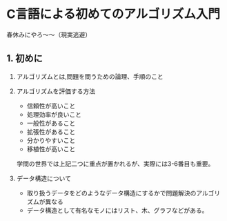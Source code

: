 # C言語による初めてのアルゴリズム入門
春休みにやろ～～（現実逃避）
## 1. 初めに
1. アルゴリズムとは,問題を問うための論理、手順のこと

2. アルゴリズムを評価する方法
    * 信頼性が高いこと
    * 処理効率が良いこと
    * 一般性があること
    * 拡張性があること
    * 分かりやすいこと
    * 移植性が高いこと
    
    学問の世界では上記二つに重点が置かれるが、実際には3-6番目も重要。

3. データ構造について
    * 取り扱うデータをどのようなデータ構造にするかで問題解決のアルゴリズムが異なる
    * データ構造として有名なモノにはリスト、木、グラフなどがある。

